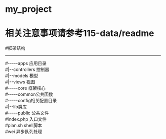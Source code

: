 # my_project
# 相关注意事项请参考115-data/readme

#框架结构<hr />
#-----apps 应用目录<br />
#|--controllers 控制器<br />
#|--models 模型<br />
#|--views 视图<br />
#-----core 框架核心<br />
#-----common公共函数<br />
#-----config相关配置目录<br />
#|--lib类库<br />
#-----public 公共文件<br />
#index.php 入口文件<br />
#plan.sh shell脚本<br />
#wei 异步队列处理
